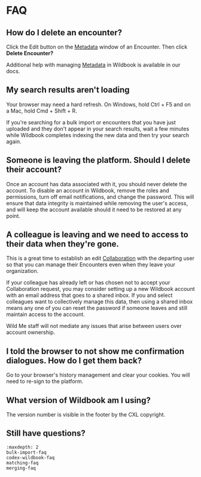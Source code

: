 # FAQ

## How do I delete an encounter?

Click the Edit button on the [Metadata](../introduction/encounter.md#metadata) window of an Encounter. Then click **Delete Encounter?**

Additional help with managing [Metadata](../introduction/encounter.md#metadata) in Wildbook is available in our docs.

## My search results aren't loading

Your browser may need a hard refresh. On Windows, hold Ctrl + F5 and on a Mac, hold Cmd + Shift + R. 

If you're searching for a bulk import or encounters that you have just uploaded and they don't appear in your search results, wait a few minutes while Wildbook completes indexing the new data and then try your search again.

## Someone is leaving the platform. Should I delete their account?

Once an account has data associated with it, you should never delete the account. To disable an account in Wildbook, remove the roles and permissions, turn off email notifications, and change the password. This will ensure that data integrity is maintained while removing the user's access, and will keep the account available should it need to be restored at any point.

## A colleague is leaving and we need to access to their data when they're gone.

This is a great time to establish an edit [Collaboration](../security/silo-security/index.md#collaborations) with the departing user so that you can manage their Encounters even when they leave your organization.

If your colleague has already left or has chosen not to accept your Collaboration request, you may consider setting up a new Wildbook account with an email address that goes to a shared inbox. If you and select colleagues want to collectively manage this data, then using a shared inbox means any one of you can reset the password if someone leaves and still maintain access to the account.

Wild Me staff will not mediate any issues that arise between users over account ownership.

## I told the browser to not show me confirmation dialogues. How do I get them back?

Go to your browser's history management and clear your cookies. You will need to re-sign to the platform.

## What version of Wildbook am I using?
The version number is visible in the footer by the CXL copyright.

## Still have questions?
```{toctree}
:maxdepth: 2
bulk-import-faq
codex-wildbook-faq
matching-faq
merging-faq
```
